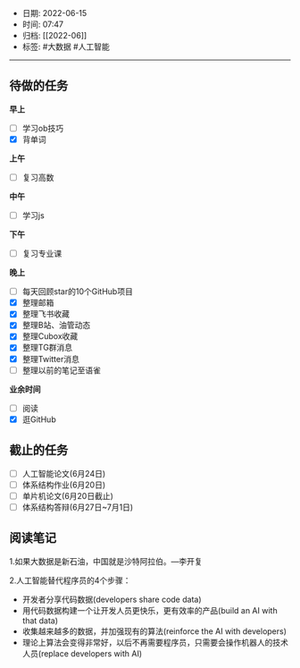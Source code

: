 - 日期: 2022-06-15
- 时间: 07:47
- 归档: [[2022-06]]
- 标签: #大数据 #人工智能 
---

## 待做的任务

**早上**

- [ ] 学习ob技巧
- [x] 背单词

**上午**

- [ ] 复习高数

**中午**

- [ ] 学习js

**下午**

- [ ] 复习专业课

**晚上**

- [ ] 每天回顾star的10个GitHub项目
- [x] 整理邮箱
- [x] 整理飞书收藏
- [x] 整理B站、油管动态
- [x] 整理Cubox收藏
- [x] 整理TG群消息
- [x] 整理Twitter消息
- [ ] 整理以前的笔记至语雀

**业余时间**

- [ ] 阅读 
- [x] 逛GitHub

## 截止的任务

- [ ] 人工智能论文(6月24日)
- [ ] 体系结构作业(6月20日)
- [ ] 单片机论文(6月20日截止)
- [ ] 体系结构答辩(6月27日~7月1日)

## 阅读笔记

1.如果大数据是新石油，中国就是沙特阿拉伯。—李开复

2.人工智能替代程序员的4个步骤：

+ 开发者分享代码数据(developers share code data)
+ 用代码数据构建一个让开发人员更快乐，更有效率的产品(build an AI with that data)
+ 收集越来越多的数据，并加强现有的算法(reinforce the AI with developers)
+ 理论上算法会变得非常好，以后不再需要程序员，只需要会操作机器人的技术人员(replace developers with AI)


